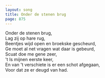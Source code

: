 ```yaml
---
layout: song
title: Onder de stenen brug
page: 875
---
```


Onder de stenen brug,  
Lag zij op hare rug,  
Beentjes wijd open en broekske gescheurd,  
Ge moet al net vragen wat daar is gebeurd,  
Scuat doe me gene zeer,  
't Is mijnen eerste keer,  
En van 't verschiete is er een schot afgegaan,  
Voor dat ze er deugd van had.  

